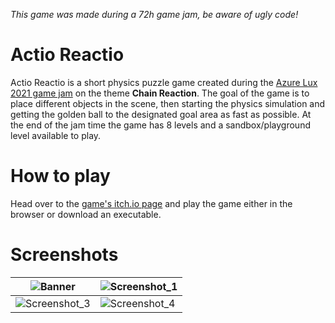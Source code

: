 *This game was made during a 72h game jam, be aware of ugly code!*

# Actio Reactio
Actio Reactio is a short physics puzzle game created during the [Azure Lux 2021 game jam](https://itch.io/jam/azure-lux) on the theme **Chain Reaction**. The goal of the game is to place different objects in the scene, then starting the physics simulation and getting the golden ball to the designated goal area as fast as possible.
At the end of the jam time the game has 8 levels and a sandbox/playground level available to play.

# How to play
Head over to the [game's itch.io page](https://flipflostudios.itch.io/actio-reactio) and play the game either in the browser or download an executable.

# Screenshots
![Banner](https://user-images.githubusercontent.com/27728267/134023979-723dcb36-a012-48c7-bfa9-ac5c97b13bec.png) | ![Screenshot_1](https://user-images.githubusercontent.com/27728267/134023991-31b87cbd-43b3-4dec-b40b-9d0986918475.png)
------------ | -------------
![Screenshot_3](https://user-images.githubusercontent.com/27728267/134024002-a6f9d107-7c36-41a4-965b-daf3f3d932ca.png) | ![Screenshot_4](https://user-images.githubusercontent.com/27728267/134024010-a082cca0-ba4e-4d65-8d46-6d70582d7b9f.png)

